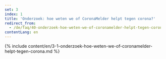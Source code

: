 ```yaml
---
set: 3
index: 1
title: 'Onderzoek: hoe weten we of CoronaMelder helpt tegen corona?'
redirect_from: 
  - /de/faq/40-onderzoek-hoe-weten-we-of-coronamelder-helpt-tegen-corona
contentLang: en
---
```

{% include content/en/3-1-onderzoek-hoe-weten-we-of-coronamelder-helpt-tegen-corona.md %}
